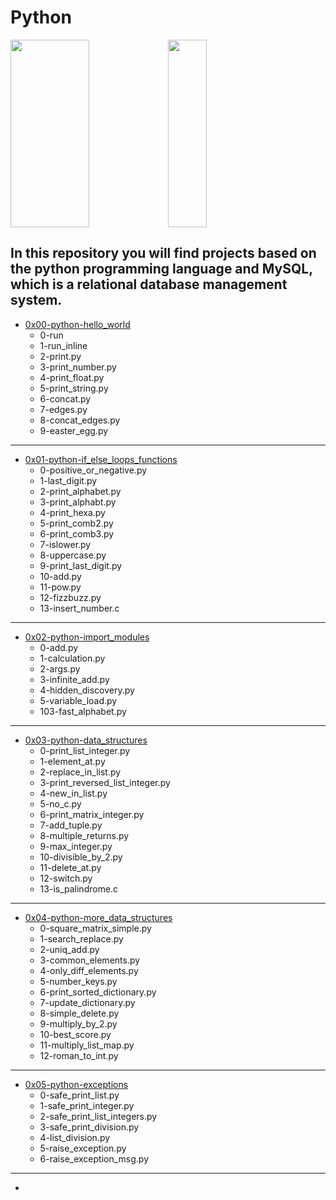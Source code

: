 # Python
<img width="50%" height = "300px" src="https://cosasdedevs.com/media/sections/images/python.png" /><img width="35%" height = "300px" src="https://ventiv.solutions/wp-content/uploads/2021/02/mySQL-logo.png" />

## In this repository you will find projects based on the python programming language and MySQL, which is a relational database management system.

- [0x00-python-hello_world](https://github.com/mayii527/holbertonschool-higher_level_programming/tree/master/0x00-python-hello_world)
    - 0-run
    - 1-run_inline
    - 2-print.py
    - 3-print_number.py
    - 4-print_float.py
    - 5-print_string.py
    - 6-concat.py
    - 7-edges.py
    - 8-concat_edges.py
    - 9-easter_egg.py
---
- [0x01-python-if_else_loops_functions](https://github.com/mayii527/holbertonschool-higher_level_programming/tree/master/0x01-python-if_else_loops_functions)
    - 0-positive_or_negative.py
    - 1-last_digit.py
    - 2-print_alphabet.py
    - 3-print_alphabt.py
    - 4-print_hexa.py
    - 5-print_comb2.py
    - 6-print_comb3.py
    - 7-islower.py
    - 8-uppercase.py
    - 9-print_last_digit.py
    - 10-add.py
    - 11-pow.py
    - 12-fizzbuzz.py
    - 13-insert_number.c
---
- [0x02-python-import_modules](https://github.com/mayii527/holbertonschool-higher_level_programming/tree/master/0x02-python-import_modules)
    - 0-add.py
    - 1-calculation.py
    - 2-args.py
    - 3-infinite_add.py
    - 4-hidden_discovery.py
    - 5-variable_load.py
    - 103-fast_alphabet.py
---
- [0x03-python-data_structures](https://github.com/mayii527/holbertonschool-higher_level_programming/tree/master/0x03-python-data_structures)
    - 0-print_list_integer.py
    - 1-element_at.py
    - 2-replace_in_list.py
    - 3-print_reversed_list_integer.py
    - 4-new_in_list.py
    - 5-no_c.py
    - 6-print_matrix_integer.py
    - 7-add_tuple.py
    - 8-multiple_returns.py
    - 9-max_integer.py
    - 10-divisible_by_2.py
    - 11-delete_at.py
    - 12-switch.py
    - 13-is_palindrome.c
---
- [0x04-python-more_data_structures](https://github.com/mayii527/holbertonschool-higher_level_programming/tree/master/0x04-python-more_data_structures)
    - 0-square_matrix_simple.py
    - 1-search_replace.py
    - 2-uniq_add.py
    - 3-common_elements.py
    - 4-only_diff_elements.py
    - 5-number_keys.py
    - 6-print_sorted_dictionary.py
    - 7-update_dictionary.py
    - 8-simple_delete.py
    - 9-multiply_by_2.py
    - 10-best_score.py
    - 11-multiply_list_map.py
    - 12-roman_to_int.py
---
- [0x05-python-exceptions](https://github.com/mayii527/holbertonschool-higher_level_programming/tree/master/0x05-python-exceptions)
    - 0-safe_print_list.py
    - 1-safe_print_integer.py
    - 2-safe_print_list_integers.py
    - 3-safe_print_division.py
    - 4-list_division.py
    - 5-raise_exception.py
    - 6-raise_exception_msg.py
---
- 
